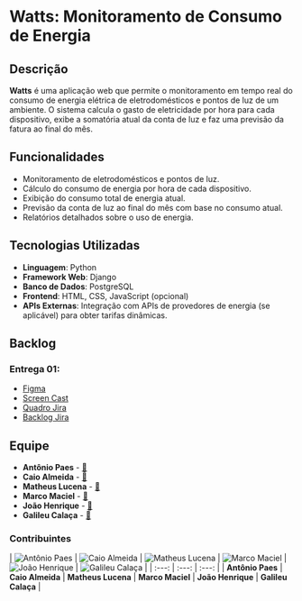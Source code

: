 # Watts: Monitoramento de Consumo de Energia

## Descrição

**Watts** é uma aplicação web que permite o monitoramento em tempo real do consumo de energia elétrica de eletrodomésticos e pontos de luz de um ambiente. O sistema calcula o gasto de eletricidade por hora para cada dispositivo, exibe a somatória atual da conta de luz e faz uma previsão da fatura ao final do mês.

## Funcionalidades

- Monitoramento de eletrodomésticos e pontos de luz.
- Cálculo do consumo de energia por hora de cada dispositivo.
- Exibição do consumo total de energia atual.
- Previsão da conta de luz ao final do mês com base no consumo atual.
- Relatórios detalhados sobre o uso de energia.

## Tecnologias Utilizadas

- **Linguagem**: Python
- **Framework Web**: Django
- **Banco de Dados**: PostgreSQL
- **Frontend**: HTML, CSS, JavaScript (opcional)
- **APIs Externas**: Integração com APIs de provedores de energia (se aplicável) para obter tarifas dinâmicas.


## Backlog

### Entrega 01:

- [Figma](https://www.figma.com/slides/UeRrQtq7oO5bvOHLTrm6hx/Untitled?node-id=2-153&t=VK88uxlsC3f43K0y-1)
- [Screen Cast](https://www.figma.com/slides/UeRrQtq7oO5bvOHLTrm6hx/Untitled?node-id=2-153&t=VK88uxlsC3f43K0y-1) 
- [Quadro Jira](https://watts-projeto-fds.atlassian.net/jira/software/projects/KAN/boards/1?atlOrigin=eyJpIjoiMjA4MjU4ZGQ3NmZiNDI4NmE2NjllZjk5NTNmYzk1ODgiLCJwIjoiaiJ9)
- [Backlog Jira](https://watts-projeto-fds.atlassian.net/jira/software/projects/KAN/boards/1/backlog?atlOrigin=eyJpIjoiYjA5NTgyMzMxNjQ0NDZmOGI2OTliNTRhZWVjMjllNjUiLCJwIjoiaiJ9)



## Equipe

- **Antônio Paes** - <a href="mailto:ajpaj@cesar.school">📧</a>
- **Caio Almeida** - <a href="mailto:caa@cesar.school">📧</a>
- **Matheus Lucena** - <a href="mailto:mlh@cesar.school">📧</a>
- **Marco Maciel** - <a href="mailto:magm@cesar.school">📧</a>
- **João Henrique** - <a href="mailto:jhrvo@cesar.school">📧</a>
- **Galileu Calaça** - <a href="mailto:gcmm@cesar.school">📧</a>

### Contribuintes

| ![Antônio Paes](https://avatars.githubusercontent.com/u/AntonioPaess) | ![Caio Almeida](https://avatars.githubusercontent.com/u/usuario) | ![Matheus Lucena](https://avatars.githubusercontent.com/u/usuario) | ![Marco Maciel](https://avatars.githubusercontent.com/u/oMarcoMaciel) | ![João Henrique](https://avatars.githubusercontent.com/u/usuario) | ![Galileu Calaça](https://avatars.githubusercontent.com/u/usuario) |
| :---: | :---: | :---: |
| **Antônio Paes** | **Caio Almeida** | **Matheus Lucena** | **Marco Maciel** | **João Henrique** | **Galileu Calaça** |


